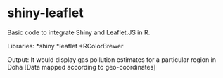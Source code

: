 # shiny-leaflet
Basic code to integrate Shiny and Leaflet.JS in R. 

Libraries:
*shiny
*leaflet
*RColorBrewer

Output: It would display gas pollution estimates for a particular region in Doha [Data mapped according to geo-coordinates]